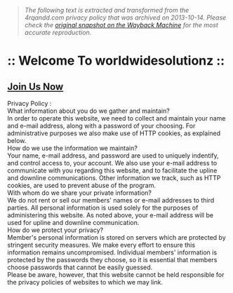 > *The following text is extracted and transformed from the 4rqandd.com privacy policy that was archived on 2013-10-14. Please check the [original snapshot on the Wayback Machine](https://web.archive.org/web/20131014160502id_/http%3A//4rqandd.com/privecy-policy.php) for the most accurate reproduction.*

# :: Welcome To worldwidesolutionz ::

[Join Us Now](https://web.archive.org/web/20131014160502id_/http%3A//4rqandd.com/join-us.php)  
---  
Privacy Policy :  
What information about you do we gather and maintain?  
In order to operate this website, we need to collect and maintain your name and e-mail address, along with a password of your choosing. For administrative purposes we also make use of HTTP cookies, as explained below.  
How do we use the information we maintain?  
Your name, e-mail address, and password are used to uniquely indentify, and control access to, your account. We also use your e-mail address to communicate with you regarding this website, and to facilitate the upline and downline communications. Other information we track, such as HTTP cookies, are used to prevent abuse of the program.  
With whom do we share your private information?  
We do not rent or sell our members' names or e-mail addresses to third parties. All personal information is used solely for the purposes of administering this website. As noted above, your e-mail address will be used for upline and downline communication.  
How do we protect your privacy?  
Member's personal information is stored on servers which are protected by stringent security measures. We make every effort to ensure this information remains uncompromised. Individual members' information is protected by the passwords they choose, so it is essential that members choose passwords that cannot be easily guessed.  
Please be aware, however, that this website cannot be held responsible for the privacy policies of websites to which we may link. 
